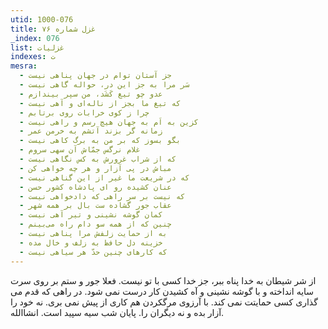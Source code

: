 ```yaml
---
utid: 1000-076
title: غزل شماره ۷۶
_index: 076
list: غزلیات
indexes: ت
mesra:
  - جز آستان توام در جهان پناهی نیست
  - سَر مرا به جز این در، حواله گاهی نیست
  - عدو چو تیغ کَشَد، من سپر بیندازم
  - که تیغ ما بجز از ناله‌‌ای و آهی نیست
  - چرا ز کوی خرابات روی برتابم
  - کزین به اَم به جهان هیچ رسم و راهی نیست
  - زمانه گر بزند آتشم به خرمن عمر
  - بگو بسوز که بر من به برگ کاهی نیست
  - غلام نرگس جمّاش آن سهی سروم
  - که از شراب غرورش به کس نگاهی نیست
  - مباش در پی آزار و هر چه خواهی کن
  - که در شریعت ما غیر از این گناهی نیست
  - عنان کشیده رو ای پادشاه کشور حسن
  - که نیست بر سر راهی که دادخواهی نیست
  - عقاب جور گشاده ست بال بر همه شهر
  - کمان گوشه نشینی و تیر آهی نیست
  - چنین که از همه سو دام راه می‌بینم
  - به از حمایت زلفش مرا پناهی نیست
  - خزینه دل حافظ به زلف و خال مده
  - که کارهای چنین حدّ هر سیاهی نیست
---
```

از شر شیطان به خدا پناه ببر، جز خدا کسی با تو نیست. فعلا جور و ستم بر روی سرت سایه انداخته و با گوشه نشینی و آه کشیدن کار درست نمی شود. در راهی که قدم می گذاری کسی حمایتت نمی کند. با آرزوی مرگکردن هم کاری از پیش نمی بری. نه خود را آزار بده و نه دیگران را. پایان شب سیه سپید است. انشاالله.
